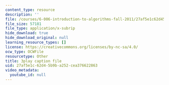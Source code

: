```yaml
---
content_type: resource
description: ''
file: /courses/6-006-introduction-to-algorithms-fall-2011/27af5e1c62d45b9ba252cea376622863_ozsuci5pIso.vtt
file_size: 57181
file_type: application/x-subrip
hide_download: true
hide_download_original: null
learning_resource_types: []
license: https://creativecommons.org/licenses/by-nc-sa/4.0/
ocw_type: OCWFile
resourcetype: Other
title: 3play caption file
uid: 27af5e1c-62d4-5b9b-a252-cea376622863
video_metadata:
  youtube_id: null
---
```

